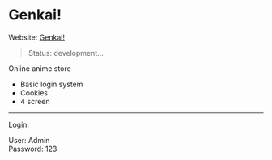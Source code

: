 # Genkai!

Website: <a href="etec199-2021-migueloliveira.atwebpages.com/genkai"> Genkai! </a>

> Status: development...

<p> Online anime store </p>

* Basic login system
* Cookies
* 4 screen

<hr>
<p> Login: </p>
User: Admin <br>
Password: 123
